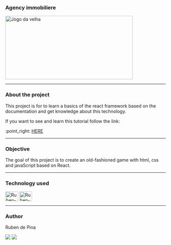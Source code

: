 <h3>Agency immobiliere</h3> 
<div style="display: inline_block">
    <img align="center" alt="Jogo da velha" height="200" width="400" src="">
<hr>

<h3>About the project</h3>
<p>This project is for to learn a basics of the react framework based on the documentation and get knowledge about this technology.</p>   

<p>If you want to see and learn this tutorial follow the link:</p> :point_right: <a  href="https://pt-br.reactjs.org/tutorial/tutorial.html#setup-for-the-tutorial">HERE</a>

<hr>

<h3>Objective</h3> 
<p>The goal of this project is to create an old-fashioned game with html, css and javaScript based on React.</p>
<hr>

<h3>Technology used</h3>
<p><div style="display: inline_block">
  <img align="center" alt="Ruben-git" height="30" width="40" src="https://cdn.jsdelivr.net/gh/devicons/devicon/icons/git/git-original.svg" />
  <img align="center" alt="Ruben-React" height="30" width="40" src="https://cdn.jsdelivr.net/gh/devicons/devicon/icons/react/react-original-wordmark.svg">
</div></p>
<hr>

<h3>Author</h3> 
<p>Ruben de Pina</p>
<p><div>
    <a href = "mailto:rubenpina758@gmail.com"><img src="https://img.shields.io/badge/-Gmail-%23333?style=for-the-badge&logo=gmail&logoColor=white" target="_blank"></a>
   <a href="https://www.linkedin.com/in/ruben-pina-3851b4235/" target="_blank"><img src="https://img.shields.io/badge/-LinkedIn-%230077B5?style=for-the-badge&logo=linkedin&logoColor=white" target="_blank"></a> 
</div></p>
